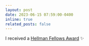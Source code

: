```yaml
---
layout: post
date: 2023-06-15 07:59:00-0400
inline: true
related_posts: false
---
```


<!-- A simple inline announcement with Markdown emoji! :sparkles: :smile: -->

I received a [Hellman Fellows Award](https://apo.ucla.edu/faculty-career-development/hellman-fellowship/hellman) :sparkles: